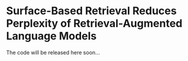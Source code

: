 # Surface-Based Retrieval Reduces Perplexity of Retrieval-Augmented Language Models

The code will be released here soon...
